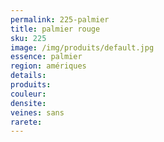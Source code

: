 ```yaml
---
permalink: 225-palmier
title: palmier rouge
sku: 225
image: /img/produits/default.jpg
essence: palmier
region: amériques
details: 
produits:
couleur: 
densite: 
veines: sans
rarete: 
---
```

